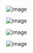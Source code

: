 ![image](https://github.com/kaizenics/natori/assets/94561281/913aaf27-1923-4b5b-bbba-3f02b3f8f807)

![image](https://github.com/kaizenics/natori/assets/94561281/178516cd-31c3-48e4-9373-cd0019300c30)

![image](https://github.com/kaizenics/natori/assets/94561281/56e3c15f-8663-4f52-9b96-13245e44b33f)

![image](https://github.com/kaizenics/natori/assets/94561281/0ef599e2-54bf-4c1b-9eea-ee71fc521b7c)


